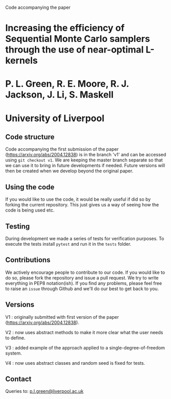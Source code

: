 Code accompanying the paper 

# Increasing the efficiency of Sequential Monte Carlo samplers through the use of near-optimal L-kernels 
# P. L. Green, R. E. Moore, R. J. Jackson, J. Li, S. Maskell
# University of Liverpool

## Code structure 

Code accompanying the first submission of the paper (https://arxiv.org/abs/2004.12838) is in the branch 'v1' and can be accessed using `git checkout v1`. We are keeping the master branch separate so that we can use it to bring in future developments if needed. Future versions will then be created when we develop beyond the original paper. 

## Using the code
If you would like to use the code, it would be really useful if did so by forking the current repository. This just gives us a way of seeing how the code is being used etc. 

## Testing
During development we made a series of tests for verification purposes. To execute the tests install `pytest` and run it in the `tests` folder. 

## Contributions
We actively encourage people to contribute to our code. If you would like to do so, please fork the repository and issue a pull request. We try to write everything in PEP8 notation(ish). If you find any problems, please feel free to raise an `issue` through Github and we'll do our best to get back to you.

## Versions
V1 : originally submitted with first version of the paper (https://arxiv.org/abs/2004.12838).

V2 : now uses abstract methods to make it more clear what the user needs to define.

V3 : added example of the approach applied to a single-degree-of-freedom system.

V4 : now uses abstract classes and random seed is fixed for tests.

## Contact
Queries to: p.l.green@liverpool.ac.uk
